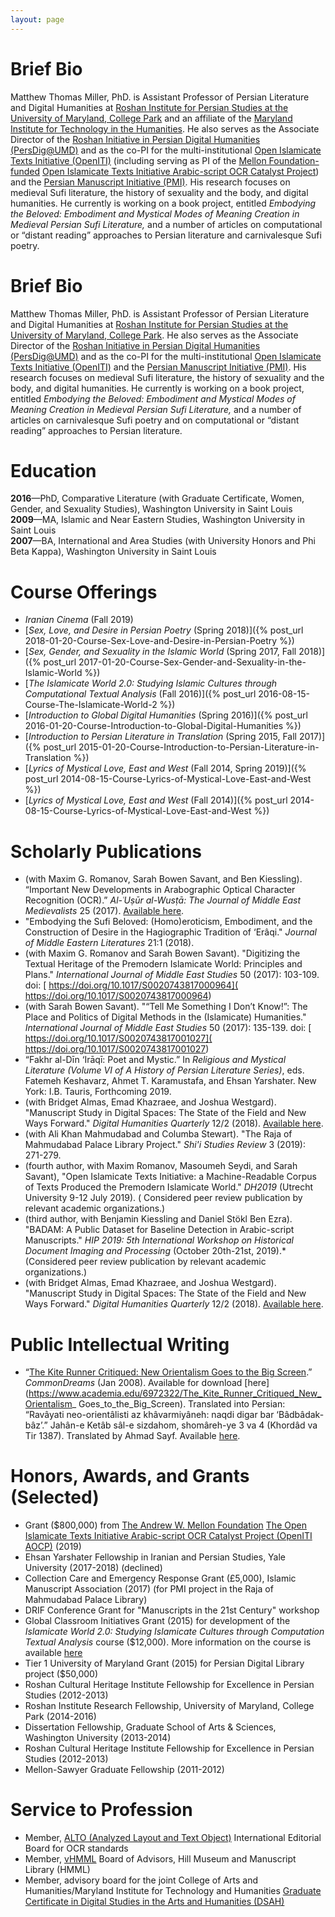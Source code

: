 ```yaml
---
layout: page
---
```

# Brief Bio

Matthew Thomas Miller, PhD. is Assistant Professor of Persian Literature and Digital Humanities at [Roshan Institute for Persian Studies at the University of Maryland, College Park](http://sllc.umd.edu/persian) and an affiliate of the [Maryland Institute for Technology in the Humanities](https://mith.umd.edu/people/). He also serves as the Associate Director of the [Roshan Initiative in Persian Digital Humanities (PersDig@UMD)](http://persdig.umd.edu/) and as the co-PI for the multi-institutional [Open Islamicate Texts Initiative (OpenITI)](http://iti-corpus.github.io/) (including serving as PI of the [Mellon Foundation-funded](https://mellon.org/) [Open Islamicate Texts Initiative Arabic-script OCR Catalyst Project](https://medium.com/@openiti/openiti-aocp-9802865a6586)) and the [Persian Manuscript Initiative (PMI)](http://www.persianmanuscript.org/). His research focuses on medieval Sufi literature, the history of sexuality and the body, and digital humanities. He currently is working on a book project, entitled *Embodying the Beloved: Embodiment and Mystical Modes of Meaning Creation in Medieval Persian Sufi Literature,* and a number of articles on computational or “distant reading” approaches to Persian literature and carnivalesque Sufi poetry. 

# Brief Bio

Matthew Thomas Miller, PhD. is Assistant Professor of Persian Literature and Digital Humanities at [Roshan Institute for Persian Studies at the University of Maryland, College Park](http://sllc.umd.edu/persian). He also serves as the Associate Director of the [Roshan Initiative in Persian Digital Humanities (PersDig@UMD)](http://persdig.umd.edu/) and as the co-PI for the multi-institutional [Open Islamicate Texts Initiative (OpenITI)](http://iti-corpus.github.io/) and the [Persian Manuscript Initiative (PMI)](http://www.persianmanuscript.org/). His research focuses on medieval Sufi literature, the history of sexuality and the body, and digital humanities. He currently is working on a book project, entitled *Embodying the Beloved: Embodiment and Mystical Modes of Meaning Creation in Medieval Persian Sufi Literature,* and a number of articles on carnivalesque Sufi poetry and on computational or “distant reading” approaches to Persian literature. 

# Education

**2016**—PhD, Comparative Literature (with Graduate Certificate, Women, Gender, and Sexuality Studies), Washington University in Saint Louis     
**2009**—MA, Islamic and Near Eastern Studies, Washington University in Saint Louis   
**2007**—BA, International and Area Studies (with University Honors and Phi Beta Kappa), Washington University in Saint Louis

# Course Offerings


* *Iranian Cinema* (Fall 2019)      
* [*Sex, Love, and Desire in Persian Poetry* (Spring 2018)]({% post_url 2018-01-20-Course-Sex-Love-and-Desire-in-Persian-Poetry %})     
* [*Sex, Gender, and Sexuality in the Islamic World* (Spring 2017, Fall 2018)]({% post_url 2017-01-20-Course-Sex-Gender-and-Sexuality-in-the-Islamic-World %})    
* [*The Islamicate World 2.0: Studying Islamic Cultures through Computational Textual Analysis* (Fall 2016)]({% post_url 2016-08-15-Course-The-Islamicate-World-2 %})     
* [*Introduction to Global Digital Humanities* (Spring 2016)]({% post_url 2016-01-20-Course-Introduction-to-Global-Digital-Humanities %})   
* [*Introduction to Persian Literature in Translation* (Spring 2015, Fall 2017)]({% post_url 2015-01-20-Course-Introduction-to-Persian-Literature-in-Translation %})   
* [*Lyrics of Mystical Love, East and West* (Fall 2014, Spring 2019)]({% post_url 2014-08-15-Course-Lyrics-of-Mystical-Love-East-and-West %})   
* [*Lyrics of Mystical Love, East and West* (Fall 2014)]({% post_url 2014-08-15-Course-Lyrics-of-Mystical-Love-East-and-West %})   

# Scholarly Publications  
* (with Maxim G. Romanov, Sarah Bowen Savant, and Ben Kiessling). “Important New Developments in Arabographic Optical Character Recognition (OCR).” *Al-ʿUṣūr al-Wusṭā: The Journal of Middle East Medievalists* 25 (2017). [Available here](http://islamichistorycommons.org/mem/wp-content/uploads/sites/55/2017/11/UW-25-Savant-et-al.pdf).    
* "Embodying the Sufi Beloved: (Homo)eroticism, Embodiment, and the Construction of Desire in the Hagiographic Tradition of ‘Erâqi." *Journal of Middle Eastern Literatures* 21:1 (2018).
* (with Maxim G. Romanov and Sarah Bowen Savant). "Digitizing the Textual Heritage of the Premodern Islamicate World: Principles and Plans." *International Journal of Middle East Studies* 50 (2017): 103-109. doi: [
https://doi.org/10.1017/S0020743817000964](
https://doi.org/10.1017/S0020743817000964)          
* (with Sarah Bowen Savant). "“Tell Me Something I Don’t Know!”: The Place and Politics of Digital Methods in the (Islamicate) Humanities." *International Journal of Middle East Studies* 50 (2017): 135-139. doi: [
https://doi.org/10.1017/S0020743817001027](
https://doi.org/10.1017/S0020743817001027)
* “Fakhr al-Dīn ‘Irāqī: Poet and Mystic.” In *Religious and Mystical Literature (Volume VI of A History of Persian Literature Series)*, eds. Fatemeh Keshavarz, Ahmet T. Karamustafa, and Ehsan Yarshater. New York: I.B. Tauris, Forthcoming 2019.    
* (with Bridget Almas, Emad Khazraee, and Joshua Westgard). "Manuscript Study in Digital Spaces: The State of the Field and New Ways Forward." *Digital Humanities Quarterly* 12/2 (2018). [Available here](http://www.digitalhumanities.org/dhq/vol/12/2/000374/000374.html).     
* (with Ali Khan Mahmudabad and Columba Stewart). "The Raja of Mahmudabad Palace Library Project." *Shi'i Studies Review* 3 (2019): 271-279.     
* (fourth author, with Maxim Romanov, Masoumeh Seydi, and Sarah Savant), "Open Islamicate Texts Initiative: a Machine-Readable Corpus of Texts Produced the Premodern Islamicate World." *DH2019* (Utrecht University 9-12 July 2019). ( Considered peer review publication by relevant academic organizations.)    
* (third author, with Benjamin Kiessling and Daniel Stökl Ben Ezra). "BADAM: A Public Dataset for Baseline Detection in Arabic-script Manuscripts." *HIP 2019: 5th International Workshop on Historical Document Imaging and Processing* (October 20th-21st, 2019).* (Considered peer review publication by relevant academic organizations.)     
* (with Bridget Almas, Emad Khazraee, and Joshua Westgard). "Manuscript Study in Digital Spaces: The State of the Field and New Ways Forward." *Digital Humanities Quarterly* 12/2 (2018). [Available here](http://www.digitalhumanities.org/dhq/vol/12/2/000374/000374.html).

# Public Intellectual Writing

 * “[The Kite Runner Critiqued: New Orientalism Goes to the Big Screen](http://www.commondreams.org/views/2008/01/05/kite-runner-critiqued-new-orientalism-goes-big-screen).” *CommonDreams* (Jan 2008). Available for download [here](https://www.academia.edu/6972322/The_Kite_Runner_Critiqued_New_Orientalism_ Goes_to_the_Big_Screen). Translated into Persian: “Ravâyati neo-orientâlisti az khâvarmiyâneh: naqdi digar bar ‘Bâdbâdak-bâz’.” Jahân-e Ketâb sâl-e sizdahom, shomâreh-ye 3 va 4 (Khordâd va Tir 1387). Translated by Ahmad Sayf. Available [here](http://www.ensani.ir/fa/content/236052/default.aspx).    

# Honors, Awards, and Grants (Selected)

* Grant ($800,000) from [The Andrew W. Mellon Foundation](https://mellon.org/) [The Open Islamicate Texts Initiative Arabic-script OCR Catalyst Project (OpenITI AOCP)](https://medium.com/@openiti/openiti-aocp-9802865a6586) (2019)          
* Ehsan Yarshater Fellowship in Iranian and Persian Studies, Yale University (2017-2018) (declined)    
* Collection Care and Emergency Response Grant (£5,000), Islamic Manuscript Association (2017) (for PMI project in the Raja of Mahmudabad Palace Library)    
* DRIF Conference Grant for "Manuscripts in the 21st Century" workshop   
*  Global Classroom Initiatives Grant (2015) for development of the *Islamicate World 2.0: Studying Islamicate Cultures through Computation Textual Analysis* course ($12,000). More information on the course is available [here](http://islamicate-dh.github.io/IW2Course_2016/)   
* Tier 1 University of Maryland Grant (2015) for Persian Digital Library project ($50,000)   
* Roshan Cultural Heritage Institute Fellowship for Excellence in Persian Studies (2012-2013)       
* Roshan Institute Research Fellowship, University of Maryland, College Park (2014-2016)   
* Dissertation Fellowship, Graduate School of Arts & Sciences, Washington University (2013-2014)   
* Roshan Cultural Heritage Institute Fellowship for Excellence in Persian Studies (2012-2013)   
* Mellon-Sawyer Graduate Fellowship (2011-2012)     

# Service to Profession      

* Member, [ALTO (Analyzed Layout and Text Object)](https://www.loc.gov/standards/alto/) International Editorial Board for OCR standards      
* Member, [vHMML](https://www.vhmml.org/) Board of Advisors, Hill Museum and Manuscript Library (HMML)      
* Member, advisory board for the joint College of Arts and Humanities/Maryland Institute for Technology and Humanities [Graduate Certificate in Digital Studies in the Arts and Humanities (DSAH)](http://dsah.umd.edu/)     
